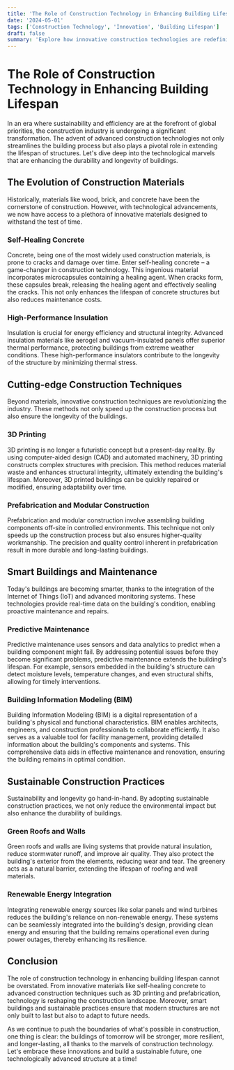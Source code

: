 ```yaml
---
title: 'The Role of Construction Technology in Enhancing Building Lifespan'
date: '2024-05-01'
tags: ['Construction Technology', 'Innovation', 'Building Lifespan']
draft: false
summary: 'Explore how innovative construction technologies are redefining the longevity and durability of modern structures.'
---
```


# The Role of Construction Technology in Enhancing Building Lifespan

In an era where sustainability and efficiency are at the forefront of global priorities, the construction industry is undergoing a significant transformation. The advent of advanced construction technologies not only streamlines the building process but also plays a pivotal role in extending the lifespan of structures. Let's dive deep into the technological marvels that are enhancing the durability and longevity of buildings.

## The Evolution of Construction Materials

Historically, materials like wood, brick, and concrete have been the cornerstone of construction. However, with technological advancements, we now have access to a plethora of innovative materials designed to withstand the test of time.

### Self-Healing Concrete

Concrete, being one of the most widely used construction materials, is prone to cracks and damage over time. Enter self-healing concrete – a game-changer in construction technology. This ingenious material incorporates microcapsules containing a healing agent. When cracks form, these capsules break, releasing the healing agent and effectively sealing the cracks. This not only enhances the lifespan of concrete structures but also reduces maintenance costs.

### High-Performance Insulation

Insulation is crucial for energy efficiency and structural integrity. Advanced insulation materials like aerogel and vacuum-insulated panels offer superior thermal performance, protecting buildings from extreme weather conditions. These high-performance insulators contribute to the longevity of the structure by minimizing thermal stress.

## Cutting-edge Construction Techniques

Beyond materials, innovative construction techniques are revolutionizing the industry. These methods not only speed up the construction process but also ensure the longevity of the buildings.

### 3D Printing

3D printing is no longer a futuristic concept but a present-day reality. By using computer-aided design (CAD) and automated machinery, 3D printing constructs complex structures with precision. This method reduces material waste and enhances structural integrity, ultimately extending the building's lifespan. Moreover, 3D printed buildings can be quickly repaired or modified, ensuring adaptability over time.

### Prefabrication and Modular Construction

Prefabrication and modular construction involve assembling building components off-site in controlled environments. This technique not only speeds up the construction process but also ensures higher-quality workmanship. The precision and quality control inherent in prefabrication result in more durable and long-lasting buildings.

## Smart Buildings and Maintenance

Today's buildings are becoming smarter, thanks to the integration of the Internet of Things (IoT) and advanced monitoring systems. These technologies provide real-time data on the building's condition, enabling proactive maintenance and repairs.

### Predictive Maintenance

Predictive maintenance uses sensors and data analytics to predict when a building component might fail. By addressing potential issues before they become significant problems, predictive maintenance extends the building's lifespan. For example, sensors embedded in the building's structure can detect moisture levels, temperature changes, and even structural shifts, allowing for timely interventions.

### Building Information Modeling (BIM)

Building Information Modeling (BIM) is a digital representation of a building's physical and functional characteristics. BIM enables architects, engineers, and construction professionals to collaborate efficiently. It also serves as a valuable tool for facility management, providing detailed information about the building's components and systems. This comprehensive data aids in effective maintenance and renovation, ensuring the building remains in optimal condition.

## Sustainable Construction Practices

Sustainability and longevity go hand-in-hand. By adopting sustainable construction practices, we not only reduce the environmental impact but also enhance the durability of buildings.

### Green Roofs and Walls

Green roofs and walls are living systems that provide natural insulation, reduce stormwater runoff, and improve air quality. They also protect the building's exterior from the elements, reducing wear and tear. The greenery acts as a natural barrier, extending the lifespan of roofing and wall materials.

### Renewable Energy Integration

Integrating renewable energy sources like solar panels and wind turbines reduces the building's reliance on non-renewable energy. These systems can be seamlessly integrated into the building's design, providing clean energy and ensuring that the building remains operational even during power outages, thereby enhancing its resilience.

## Conclusion

The role of construction technology in enhancing building lifespan cannot be overstated. From innovative materials like self-healing concrete to advanced construction techniques such as 3D printing and prefabrication, technology is reshaping the construction landscape. Moreover, smart buildings and sustainable practices ensure that modern structures are not only built to last but also to adapt to future needs.

As we continue to push the boundaries of what's possible in construction, one thing is clear: the buildings of tomorrow will be stronger, more resilient, and longer-lasting, all thanks to the marvels of construction technology. Let's embrace these innovations and build a sustainable future, one technologically advanced structure at a time!